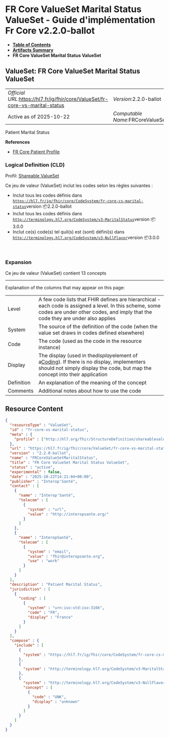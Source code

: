 # FR Core ValueSet Marital Status ValueSet - Guide d'implémentation Fr Core v2.2.0-ballot

* [**Table of Contents**](toc.md)
* [**Artifacts Summary**](artifacts.md)
* **FR Core ValueSet Marital Status ValueSet**

## ValueSet: FR Core ValueSet Marital Status ValueSet 

| | |
| :--- | :--- |
| *Official URL*:https://hl7.fr/ig/fhir/core/ValueSet/fr-core-vs-marital-status | *Version*:2.2.0-ballot |
| Active as of 2025-10-22 | *Computable Name*:FRCoreValueSetMaritalStatus |

 
Patient Marital Status 

 **References** 

* [FR Core Patient Profile](StructureDefinition-fr-core-patient.md)

### Logical Definition (CLD)

Profil: [Shareable ValueSet](http://hl7.org/fhir/R4/shareablevalueset.html)

Ce jeu de valeur (ValueSet) inclut les codes selon les règles suivantes :

* Inclut tous les codes définis dans [`https://hl7.fr/ig/fhir/core/CodeSystem/fr-core-cs-marital-status`](CodeSystem-fr-core-cs-marital-status.md)version 📦2.2.0-ballot
* Inclut tous les codes définis dans [`http://terminology.hl7.org/CodeSystem/v3-MaritalStatus`](http://terminology.hl7.org/6.5.0/CodeSystem-v3-MaritalStatus.html)version 📦3.0.0
* Inclut ce(s) code(s) tel quil(s) est (sont) défini(s) dans [`http://terminology.hl7.org/CodeSystem/v3-NullFlavor`](http://terminology.hl7.org/6.5.0/CodeSystem-v3-NullFlavor.html)version 📦3.0.0 

 

### Expansion

Ce jeu de valeur (ValueSet) contient 13 concepts

-------

 Explanation of the columns that may appear on this page: 

| | |
| :--- | :--- |
| Level | A few code lists that FHIR defines are hierarchical - each code is assigned a level. In this scheme, some codes are under other codes, and imply that the code they are under also applies |
| System | The source of the definition of the code (when the value set draws in codes defined elsewhere) |
| Code | The code (used as the code in the resource instance) |
| Display | The display (used in the*display*element of a[Coding](http://hl7.org/fhir/R4/datatypes.html#Coding)). If there is no display, implementers should not simply display the code, but map the concept into their application |
| Definition | An explanation of the meaning of the concept |
| Comments | Additional notes about how to use the code |



## Resource Content

```json
{
  "resourceType" : "ValueSet",
  "id" : "fr-core-vs-marital-status",
  "meta" : {
    "profile" : ["http://hl7.org/fhir/StructureDefinition/shareablevalueset"]
  },
  "url" : "https://hl7.fr/ig/fhir/core/ValueSet/fr-core-vs-marital-status",
  "version" : "2.2.0-ballot",
  "name" : "FRCoreValueSetMaritalStatus",
  "title" : "FR Core ValueSet Marital Status ValueSet",
  "status" : "active",
  "experimental" : false,
  "date" : "2025-10-22T14:21:04+00:00",
  "publisher" : "Interop'Santé",
  "contact" : [
    {
      "name" : "Interop'Santé",
      "telecom" : [
        {
          "system" : "url",
          "value" : "http://interopsante.org/"
        }
      ]
    },
    {
      "name" : "InteropSanté",
      "telecom" : [
        {
          "system" : "email",
          "value" : "fhir@interopsante.org",
          "use" : "work"
        }
      ]
    }
  ],
  "description" : "Patient Marital Status",
  "jurisdiction" : [
    {
      "coding" : [
        {
          "system" : "urn:iso:std:iso:3166",
          "code" : "FR",
          "display" : "France"
        }
      ]
    }
  ],
  "compose" : {
    "include" : [
      {
        "system" : "https://hl7.fr/ig/fhir/core/CodeSystem/fr-core-cs-marital-status"
      },
      {
        "system" : "http://terminology.hl7.org/CodeSystem/v3-MaritalStatus"
      },
      {
        "system" : "http://terminology.hl7.org/CodeSystem/v3-NullFlavor",
        "concept" : [
          {
            "code" : "UNK",
            "display" : "unknown"
          }
        ]
      }
    ]
  }
}

```
